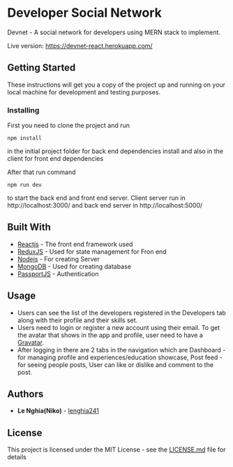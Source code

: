 
# Developer Social Network

Devnet - A social network for developers using MERN stack to implement.

Live version: https://devnet-react.herokuapp.com/

## Getting Started

These instructions will get you a copy of the project up and running on your local machine for development and testing purposes.

### Installing

First you need to clone the project and run

```
npm install
```
in the initial project folder for back end dependencies install and also in the client for front end dependencies

After that run command

```
npm run dev
```
to start the back end and front end server. Client server run in http://localhost:3000/ and back end server in http://localhost:5000/

## Built With

* [Reactjs](https://reactjs.org/docs/getting-started.html) - The front end framework used
* [ReduxJS](https://redux.js.org/) - Used for state management for Fron end
* [Nodejs](https://nodejs.org/en/docs/) - For creating Server
* [MongoDB](https://docs.mongodb.com/) - Used for creating database
* [PassportJS](http://www.passportjs.org/docs/) - Authentication

## Usage

* Users can see the list of the developers registered in the Developers tab along with their profile and their skills set.
* Users need to login or register a new account using their email. To get the avatar that shows in the app and profile, user need to have a [Gravatar](https://en.gravatar.com/).
* After logging in there are 2 tabs in the navigation which are 
Dashboard - for managing profile and experiences/education showcase, 
Post feed - for seeing people posts, User can like or dislike and comment to the post.

## Authors

* **Le Nghia(Niko)** - [lenghia241](https://github.com/lenghia241)


## License

This project is licensed under the MIT License - see the [LICENSE.md](LICENSE.md) file for details

